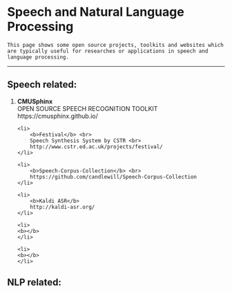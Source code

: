 # Speech and Natural Language Processing
	This page shows some open source projects, toolkits and websites which are typically useful for researches or applications in speech and language processing.

---
## Speech related:
<ol>
	<li>
		<b>CMUSphinx</b> <br>
		OPEN SOURCE SPEECH RECOGNITION TOOLKIT <br>
		https://cmusphinx.github.io/
	</li>

	<li>
		<b>Festival</b> <br>
		Speech Synthesis System by CSTR <br>
		http://www.cstr.ed.ac.uk/projects/festival/
	</li>

	<li>
		<b>Speech-Corpus-Collection</b> <br> 
		https://github.com/candlewill/Speech-Corpus-Collection
	</li>
	
	<li>
		<b>Kaldi ASR</b>  
		http://kaldi-asr.org/
	</li>

	<li>
	<b></b>  
	</li>

	<li>
	<b></b>  
	</li>

</ol>

## NLP related:
